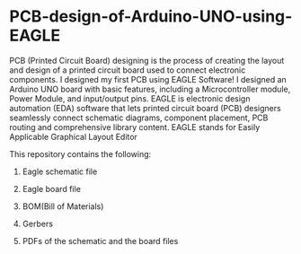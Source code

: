 # PCB-design-of-Arduino-UNO-using-EAGLE
PCB (Printed Circuit Board) designing is the process of creating the layout and design of a printed circuit board used to connect electronic components. I designed my first PCB using EAGLE Software! I designed an Arduino UNO board with basic features, including a Microcontroller module, Power Module, and input/output pins. EAGLE is electronic design automation (EDA) software that lets printed circuit board (PCB) designers seamlessly connect schematic diagrams, component placement, PCB routing and comprehensive library content.  EAGLE stands for Easily Applicable Graphical Layout Editor 

This repository contains the following:

1. Eagle schematic file

2. Eagle board file

3. BOM(Bill of Materials)

4. Gerbers

5. PDFs of the schematic and the board files

